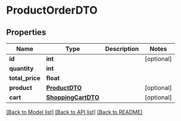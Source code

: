 # ProductOrderDTO

## Properties
Name | Type | Description | Notes
------------ | ------------- | ------------- | -------------
**id** | **int** |  | [optional] 
**quantity** | **int** |  | 
**total_price** | **float** |  | 
**product** | [**ProductDTO**](ProductDTO.md) |  | [optional] 
**cart** | [**ShoppingCartDTO**](ShoppingCartDTO.md) |  | [optional] 

[[Back to Model list]](../README.md#documentation-for-models) [[Back to API list]](../README.md#documentation-for-api-endpoints) [[Back to README]](../README.md)

